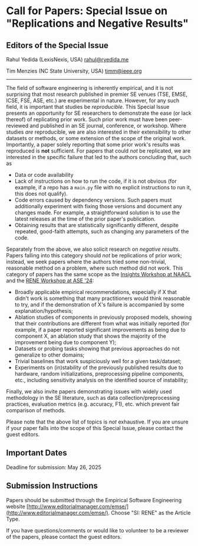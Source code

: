 # Call for Papers: Special Issue on "Replications and Negative Results"

## Editors of the Special Issue

Rahul Yedida (LexisNexis, USA) [rahul@ryedida.me](mailto:rahul@ryedida.me)

Tim Menzies (NC State University, USA) [timm@ieee.org](mailto:timm@ieee.org)

<hr/>

The field of software engineering is inherently empirical, and it is not surprising that most research published in premier SE venues (TSE, EMSE, ICSE, FSE, ASE, etc.) are experimental in nature. However, for any such field, it is important that studies be *reproducible*. This Special Issue presents an opportunity for SE researchers to demonstrate the ease (or lack thereof) of replicating prior work. Such prior work must have been peer-reviewed and published in an SE journal, conference, or workshop. Where studies *are* reproducible, we are also interested in their extensibility to other datasets or methods, or some extension of the scope of the original work. Importantly, a paper solely reporting that some prior work's results was reproduced is **not** sufficient. For papers that could *not* be replicated, we are interested in the specific failure that led to the authors concluding that, such as 

* Data or code availability
* Lack of instructions on how to run the code, if it is not obvious (for example, if a repo has a `main.py` file with no explicit instructions to run it, this does not qualify).
* Code errors caused by dependency versions. Such papers must additionally experiment with fixing those versions and document any changes made. For example, a straightforward solution is to use the latest releases at the time of the prior paper's publication.
* Obtaining results that are statistically significantly different, despite repeated, good-faith attempts, such as changing any parameters of the code.

Separately from the above, we also solicit research on *negative results*. Papers falling into this category should *not* be replications of prior work; instead, we seek papers where the authors tried some non-trivial, reasonable method on a problem, where such method did not work. This category of papers has the same scope as the [Insights Workshop at NAACL](https://insights-workshop.github.io/) and the [RENE Workshop at ASE '24](https://conf.researchr.org/track/ase-2024/ase-2024--workshop--rene):

* Broadly applicable empirical recommendations, especially if X that didn't work is something that many practitioners would think reasonable to try, and if the demonstration of X's failure is accompanied by some explanation/hypothesis;
* Ablation studies of components in previously proposed models, showing that their contributions are different from what was initially reported (for example, if a paper reported significant improvements as being due to component X, an ablation study that shows the majority of the improvement being due to component Y);
* Datasets or probing tasks showing that previous approaches do not generalize to other domains;
* Trivial baselines that work suspiciously well for a given task/dataset;
* Experiments on (in)stability of the previously published results due to hardware, random initializations, preprocessing pipeline components, etc., including sensitivity analysis on the identified source of instability;

Finally, we also invite papers demonstrating issues with widely used methodology in the SE literature, such as data collection/preprocessing practices, evaluation metrics (e.g. accuracy, F1), etc. which prevent fair comparison of methods.

Please note that the above list of topics is *not* exhaustive. If you are unsure if your paper falls into the scope of this Special Issue, please contact the guest editors.

## Important Dates

Deadline for submission: May 26, 2025

## Submission Instructions

Papers should be submitted through the Empirical Software Engineering website [http://www.editorialmanager.com/emse/](http://www.editorialmanager.com/emse/). Choose "SI: RENE" as the Article Type.

If you have questions/comments or would like to volunteer to be a reviewer of the papers, please contact the guest editors.
